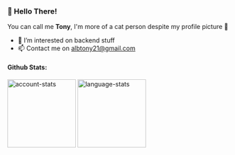 ### 👋 Hello There!
You can call me **Tony**, I'm more of a cat person despite my profile picture 👀
- 🌱 I’m interested on backend stuff
- 📫 Contact me on albtony21@gmail.com

#### Github Stats:
<div>
    <img alt="account-stats" src="https://github-readme-stats.vercel.app/api?username=albtony&show_icons=true&theme=react&count_private=true&bg_color=222222" height=154/>
    <img alt="language-stats" src="https://github-readme-stats.vercel.app/api/top-langs/?username=albtony&exclude_repo=PWEB-Kode-Pos&layout=compact&theme=react&langs_count=8&bg_color=222222" height=154 />
</div>
